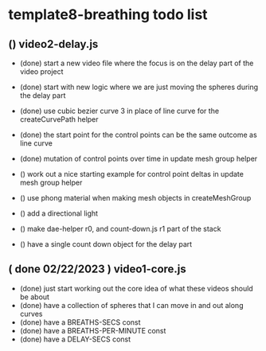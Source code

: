 # template8-breathing todo list

## () video2-delay.js
* (done) start a new video file where the focus is on the delay part of the video project
* (done) start with new logic where we are just moving the spheres during the delay part
* (done) use cubic bezier curve 3 in place of line curve for the createCurvePath helper
* (done) the start point for the control points can be the same outcome as line curve
* (done) mutation of control points over time in update mesh group helper

* () work out a nice starting example for control point deltas in update mesh group helper

* () use phong material when making mesh objects in createMeshGroup
* () add a directional light

* () make dae-helper r0, and count-down.js r1 part of the stack
* () have a single count down object for the delay part

## ( done 02/22/2023 ) video1-core.js
* (done) just start working out the core idea of what these videos should be about
* (done) have a collection of spheres that I can move in and out along curves
* (done) have a BREATHS-SECS const
* (done) have a BREATHS-PER-MINUTE const
* (done) have a DELAY-SECS const
